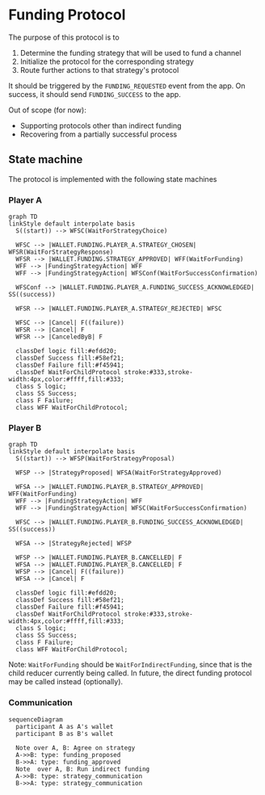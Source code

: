 # Funding Protocol

The purpose of this protocol is to

1. Determine the funding strategy that will be used to fund a channel
2. Initialize the protocol for the corresponding strategy
3. Route further actions to that strategy's protocol

It should be triggered by the `FUNDING_REQUESTED` event from the app.
On success, it should send `FUNDING_SUCCESS` to the app.

Out of scope (for now):

- Supporting protocols other than indirect funding
- Recovering from a partially successful process

## State machine

The protocol is implemented with the following state machines

### Player A

```mermaid
graph TD
linkStyle default interpolate basis
  S((start)) --> WFSC(WaitForStrategyChoice)

  WFSC --> |WALLET.FUNDING.PLAYER_A.STRATEGY_CHOSEN| WFSR(WaitForStrategyResponse)
  WFSR --> |WALLET.FUNDING.STRATEGY_APPROVED| WFF(WaitForFunding)
  WFF --> |FundingStrategyAction| WFF
  WFF --> |FundingStrategyAction| WFSConf(WaitForSuccessConfirmation)

  WFSConf --> |WALLET.FUNDING.PLAYER_A.FUNDING_SUCCESS_ACKNOWLEDGED| SS((success))

  WFSR --> |WALLET.FUNDING.PLAYER_A.STRATEGY_REJECTED| WFSC

  WFSC --> |Cancel| F((failure))
  WFSR --> |Cancel| F
  WFSR --> |CanceledByB| F

  classDef logic fill:#efdd20;
  classDef Success fill:#58ef21;
  classDef Failure fill:#f45941;
  classDef WaitForChildProtocol stroke:#333,stroke-width:4px,color:#ffff,fill:#333;
  class S logic;
  class SS Success;
  class F Failure;
  class WFF WaitForChildProtocol;
```

### Player B

```mermaid
graph TD
linkStyle default interpolate basis
  S((start)) --> WFSP(WaitForStrategyProposal)

  WFSP --> |StrategyProposed| WFSA(WaitForStrategyApproved)

  WFSA --> |WALLET.FUNDING.PLAYER_B.STRATEGY_APPROVED| WFF(WaitForFunding)
  WFF --> |FundingStrategyAction| WFF
  WFF --> |FundingStrategyAction| WFSC(WaitForSuccessConfirmation)

  WFSC --> |WALLET.FUNDING.PLAYER_B.FUNDING_SUCCESS_ACKNOWLEDGED| SS((success))

  WFSA --> |StrategyRejected| WFSP

  WFSP --> |WALLET.FUNDING.PLAYER_B.CANCELLED| F
  WFSA --> |WALLET.FUNDING.PLAYER_B.CANCELLED| F
  WFSP --> |Cancel| F((failure))
  WFSA --> |Cancel| F

  classDef logic fill:#efdd20;
  classDef Success fill:#58ef21;
  classDef Failure fill:#f45941;
  classDef WaitForChildProtocol stroke:#333,stroke-width:4px,color:#ffff,fill:#333;
  class S logic;
  class SS Success;
  class F Failure;
  class WFF WaitForChildProtocol;
```

Note: `WaitForFunding` should be `WaitForIndirectFunding`, since that is the child reducer currently being called. In future, the direct funding protocol may be called instead (optionally).

### Communication

```mermaid
sequenceDiagram
  participant A as A's wallet
  participant B as B's wallet

  Note over A, B: Agree on strategy
  A->>B: type: funding_proposed
  B->>A: type: funding_approved
  Note  over A, B: Run indirect funding
  A->>B: type: strategy_communication
  B->>A: type: strategy_communication
```
